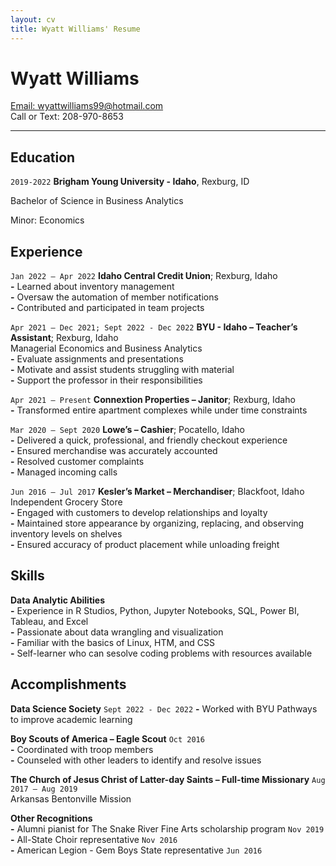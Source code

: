 ```yaml
---
layout: cv
title: Wyatt Williams' Resume
---
```

# Wyatt Williams
<div id="webaddress"><a href="mailto: wyattwilliams99@hotmail.com">Email: wyattwilliams99@hotmail.com</a></div>
<!-- https://www.monique.tech/the-art-of-markdown -->
Call or Text: 208-970-8653

-----

## Education 

`2019-2022`
__Brigham Young University - Idaho__, Rexburg, ID

Bachelor of Science in Business Analytics	

Minor: Economics 

## Experience

`Jan 2022 – Apr 2022`
__Idaho Central Credit Union__; Rexburg, Idaho  
__-__ Learned about inventory management                        
__-__ Oversaw the automation of member notifications                     
__-__ Contributed and participated in team projects            

`Apr 2021 – Dec 2021; Sept 2022 - Dec 2022`
__BYU - Idaho – Teacher’s Assistant__; Rexburg, Idaho                              
Managerial Economics and Business Analytics                                    
__-__ Evaluate assignments and presentations      
__-__ Motivate and assist students struggling with material  
__-__ Support the professor in their responsibilities     
     

`Apr 2021 – Present`
__Connextion Properties – Janitor__; Rexburg, Idaho	         
__-__ Transformed entire apartment complexes while under time constraints   

`Mar 2020 – Sept 2020`
__Lowe’s – Cashier__; Pocatello, Idaho           
__-__ Delivered a quick, professional, and friendly checkout experience      
__-__ Ensured merchandise was accurately accounted     
__-__ Resolved customer complaints     
__-__ Managed incoming calls

`Jun 2016 – Jul 2017`
__Kesler’s Market – Merchandiser__; Blackfoot, Idaho      
Independent Grocery Store      
__-__ Engaged with customers to develop relationships and loyalty     
__-__ Maintained store appearance by organizing, replacing, and observing inventory levels on shelves     
__-__ Ensured accuracy of product placement while unloading freight     

## Skills
__Data Analytic Abilities__                                            
__-__ Experience in R Studios, Python, Jupyter Notebooks, SQL, Power BI, Tableau, and Excel  
__-__ Passionate about data wrangling and visualization   
__-__ Familiar with the basics of Linux, HTM, and CSS                             
__-__ Self-learner who can sesolve coding problems with resources available


## Accomplishments

__Data Science Society__      `Sept 2022 - Dec 2022`
__-__ Worked with BYU Pathways to improve academic learning

__Boy Scouts of America – Eagle Scout__	     `Oct 2016`     
__-__ Coordinated with troop members    
__-__ Counseled with other leaders to identify and resolve issues      

__The Church of Jesus Christ of Latter-day Saints – Full-time Missionary__     	`Aug 2017 – Aug 2019`     
Arkansas Bentonville Mission

__Other Recognitions__	                    
__-__ Alumni pianist for The Snake River Fine Arts scholarship program      `Nov 2019`       
__-__ All-State Choir representative     	 `Nov 2016`      
__-__ American Legion - Gem Boys State representative      `Jun 2016`	          


<!-- ### Footer

Last updated: May 2013 -->


